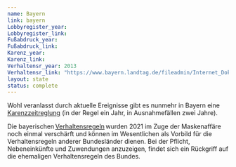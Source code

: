 ```yaml
---
name: Bayern
link: bayern
Lobbyregister_year:
Lobbyregister_link: 
Fußabdruck_year:
Fußabdruck_link: 
Karenz_year: 
Karenz_link: 
Verhaltensr_year: 2013
Verhaltensr_link: "https://www.bayern.landtag.de/fileadmin/Internet_Dokumente/Sonstiges_A/AI/Verhaltensregeln.pdf"
layout: state
status: complete
---
```


Wohl veranlasst durch aktuelle Ereignisse gibt es nunmehr in Bayern eine [Karenzzeitreglung](https://www.gesetze-bayern.de/Content/Document/BayStaatsRRVG/true) (in der Regel ein Jahr, in Ausnahmefällen zwei Jahre). 

Die bayerischen [Verhaltensregeln](https://www.bayern.landtag.de/fileadmin/Internet_Dokumente/Sonstiges_A/AI/Verhaltensregeln.pdf) wurden 2021 im Zuge der Maskenaffäre noch einmal verschärft und können im Wesentlichen als Vorbild für die Verhaltensregeln anderer Bundesländer dienen. Bei der Pflicht, Nebeneinkünfte und Zuwendungen anzuzeigen, findet sich ein Rückgriff auf die ehemaligen Verhaltensregeln des Bundes. 


